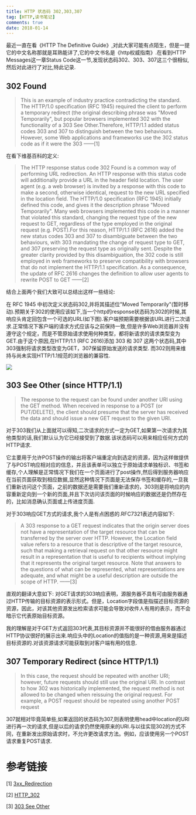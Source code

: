 ```yaml
---
title: HTTP 状态码 302,303,307
tag: [HTTP,读书笔记]
comments: true
date: 2018-01-14
---
```





最近一直在看《HTTP The Definitive Guide》,对此大家可能有点陌生，但是一提它的中文名称那就是耳熟能详了,它的中文书名是《http权威指南》.在看到HTTP Messages这一章Status Code这一节,发现状态码302、303、307这三个很相似,然后对此进行了对比,特此记录.

## 302 Found

>This is an example of industry practice contradicting the standard. The HTTP/1.0 specification (RFC 1945) required the client to perform a temporary redirect (the original describing phrase was "Moved Temporarily", but popular browsers implemented 302 with the functionality of a 303 See Other.Therefore, HTTP/1.1 added status codes 303 and 307 to distinguish between the two behaviours. However, some Web applications and frameworks use the 302 status code as if it were the 303 ——[1]

在看下维基百科的定义:

>The HTTP response status code 302 Found is a common way of performing URL redirection.
An HTTP response with this status code will additionally provide a URL in the header field location. The user agent (e.g. a web browser) is invited by a response with this code to make a second, otherwise identical, request to the new URL specified in the location field. The HTTP/1.0 specification (RFC 1945) initially defined this code, and gives it the description phrase "Moved Temporarily".
Many web browsers implemented this code in a manner that violated this standard, changing the request type of the new request to GET, regardless of the type employed in the original request (e.g. POST).For this reason, HTTP/1.1 (RFC 2616) added the new status codes 303 and 307 to disambiguate between the two behaviours, with 303 mandating the change of request type to GET, and 307 preserving the request type as originally sent. Despite the greater clarity provided by this disambiguation, the 302 code is still employed in web frameworks to preserve compatibility with browsers that do not implement the HTTP/1.1 specification.
As a consequence, the update of RFC 2616 changes the definition to allow user agents to rewrite POST to GET ——[2]

结合上面两个我们大致可以总结出这样一些结论:

在 RFC 1945 中初次定义状态码302,并将其描述位"Moved Temporarily"(暂时移动).预期关于302的使用应该如下,当一个http的response状态码为302的时候,其响应头肯定回包含一个可选的URL(如下图).客户端预期需要根据该URL进行二次请求.正常情况下客户端的请求方式应该与之前保持一致,但是许多Web浏览器并没有遵守这个规定，而是不管原始请求使用何种类型，都将新请求的请求类型变为GET.由于这个原因,在HTTP/1.1 (RFC 2616)添加 303 和 307 这两个状态码,其中 303强制将请求类型改变为GET，307保留原始发送的请求类型. 而302则用来维持与尚未实现HTTP/1.1规范的浏览器的兼容性.

![](http://ww1.sinaimg.cn/large/006wYWbGly1fng94l5z7bj30fr09z3ym.jpg)

## 303 See Other (since HTTP/1.1)

>The response to the request can be found under another URI using the GET method. When received in response to a POST (or PUT/DELETE), the client should presume that the server has received the data and should issue a new GET request to the given URI.

对于303我们从上面就可以得知,二次请求的方式一定为GET,如果第一次请求为其他类型的话,我们默认认为它已经接受到了数据.该状态码可以用来相应任何方式的HTTP请求.

它主要用于允许POST操作的输出将客户端重定向到选定的资源，因为这样做提供了与POST响应相对应的信息，并且该表单可以独立于原始请求单独标识、书签和缓存,个人理解是正常情况下我们在一个页面进行了post操作,然后得到服务器响应在当前页面获取到相应数据,显然这种情况下页面是无法保存书签和缓存的,一旦我们重新访问这个页面，之前的数据还是需要我们重新请求的，303则是将响应的内容重新定向到一个新的页面,并且下次访问该页面的时候响应的数据还是仍然存在的，比如消息确认页面或上传进度页面.

对于303响应GET方式的请求,我个人是有点困惑的.RFC7321表述内容如下:
>A 303 response to a GET request indicates that the origin server does not have a representation of the target resource that can be transferred by the server over HTTP.  However, the Location field value refers to a resource that is descriptive of the target resource, such that making a retrieval request on that other resource might result in a representation that is useful to recipients without implying that it represents the original target resource.  Note that answers to the questions of what can be represented, what representations are adequate, and what might be a useful description are outside the scope of HTTP. ——[3]


直观的翻译大意如下:
对GET请求的303响应表明，源服务器不具有可由服务器通过HTTP传输的目标资源的表示形式。但是，Location字段值是指描述目标资源的资源，因此，对该其他资源发出检索请求可能会导致对收件人有用的表示，而不会暗示它代表原始目标资源。

我的理解是对于GET方式返回303代表,其目标资源并不能很好的借由服务器通过HTTP协议很好的展示出来.响应头中的Location的值指的是一种资源,用来是描述目标资源的.对该资源请求可能获取到对客户端有用的信息.

## 307 Temporary Redirect (since HTTP/1.1)

>In this case, the request should be repeated with another URI; however, future requests should still use the original URI. In contrast to how 302 was historically implemented, the request method is not allowed to be changed when reissuing the original request. For example, a POST request should be repeated using another POST request

307就相对毕竟简单些,如果返回的状态码为307,则表明使用head中location的URI进行再一次的请求,但是以后的请求仍然使用原来的URI.与以往实现302的方式不同，在重新发出原始请求时，不允许更改请求方法。例如，应该使用另一个POST请求重复POST请求.


# 参考链接

[1] [3xx_Redirection](https://en.wikipedia.org/wiki/List_of_HTTP_status_codes#3xx_Redirection)

[2] [HTTP_302](https://en.wikipedia.org/wiki/HTTP_302)

[3] [303 See Other](https://tools.ietf.org/html/rfc7231#section-6.4.4)